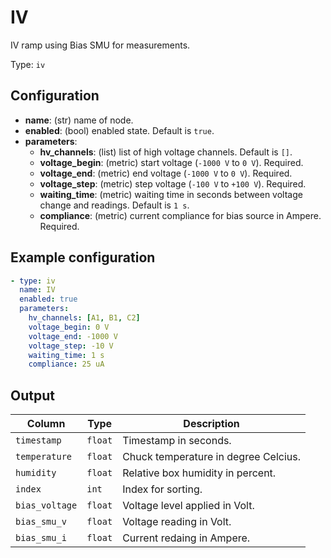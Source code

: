 # IV

IV ramp using Bias SMU for measurements.

Type: `iv`

## Configuration

- **name**: (str) name of node.
- **enabled**: (bool) enabled state. Default is `true`.
- **parameters**:
    - **hv_channels**: (list) list of high voltage channels. Default is `[]`.
    - **voltage_begin**: (metric) start voltage (`-1000 V` to `0 V`). Required.
    - **voltage_end**: (metric) end voltage (`-1000 V` to `0 V`). Required.
    - **voltage_step**: (metric) step voltage (`-100 V` to `+100 V`). Required.
    - **waiting_time**: (metric) waiting time in seconds between voltage change and readings. Default is `1 s`.
    - **compliance**: (metric) current compliance for bias source in Ampere. Required.

## Example configuration

```yaml
- type: iv
  name: IV
  enabled: true
  parameters:
    hv_channels: [A1, B1, C2]
    voltage_begin: 0 V
    voltage_end: -1000 V
    voltage_step: -10 V
    waiting_time: 1 s
    compliance: 25 uA
```

## Output

| Column                    | Type    | Description |
|---------------------------|---------|-------------|
|`timestamp`                |`float`  |Timestamp in seconds. |
|`temperature`              |`float`  |Chuck temperature in degree Celcius. |
|`humidity`                 |`float`  |Relative box humidity in percent. |
|`index`                    |`int`    |Index for sorting. |
|`bias_voltage`             |`float`  |Voltage level applied in Volt. |
|`bias_smu_v`               |`float`  |Voltage reading in Volt. |
|`bias_smu_i`               |`float`  |Current redaing in Ampere. |
